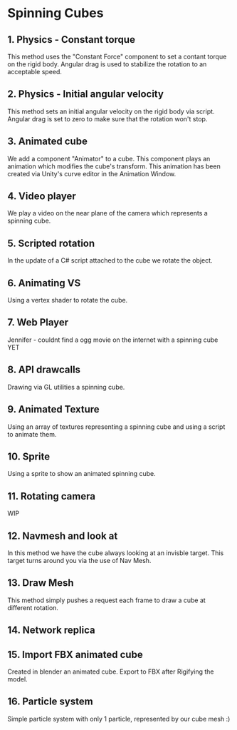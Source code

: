 # Spinning Cubes

## 1. Physics - Constant torque

This method uses the "Constant Force" component to set a contant torque on the rigid body. Angular drag is used to stabilize the rotation to an acceptable speed.

## 2. Physics - Initial angular velocity

This method sets an initial angular velocity on the rigid body via script. Angular drag is set to zero to make sure that the rotation won't stop.

## 3. Animated cube

We add a component "Animator" to a cube. This component plays an animation which modifies the cube's transform. This animation has been created via Unity's curve editor in the Animation Window.

## 4. Video player
We play a video on the near plane of the camera which represents a spinning cube.

## 5. Scripted rotation
In the update of a C# script attached to the cube we rotate the object.

## 6. Animating VS
Using a vertex shader to rotate the cube.

## 7. Web Player
Jennifer - couldnt find a ogg movie on the internet with a spinning cube YET

## 8. API drawcalls
Drawing via GL utilities a spinning cube.

## 9. Animated Texture 
Using an array of textures representing a spinning cube and using a script to animate them.

## 10. Sprite
Using a sprite to show an animated spinning cube.

## 11. Rotating camera
WIP

## 12. Navmesh and look at
In this method we have the cube always looking at an invisble target. This target turns around you via the use of Nav Mesh.

## 13. Draw Mesh
This method simply pushes a request each frame to draw a cube at different rotation.

## 14. Network replica

## 15. Import FBX animated cube
Created in blender an animated cube. Export to FBX after Rigifying the model.

## 16. Particle system
Simple particle system with only 1 particle, represented by our cube mesh :)


